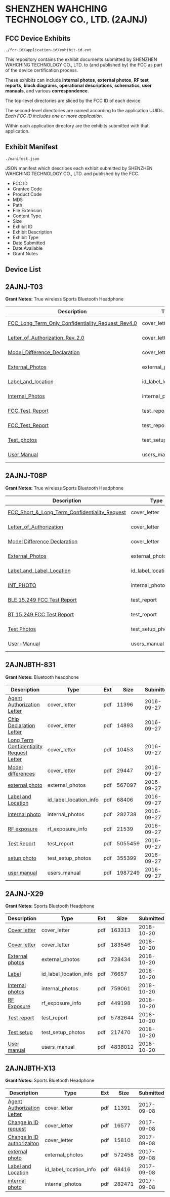 # SHENZHEN WAHCHING TECHNOLOGY CO., LTD. (2AJNJ)
## FCC Device Exhibits

```
./fcc-id/application-id/exhibit-id.ext
```

This repository contains the exhibit documents submitted by SHENZHEN WAHCHING TECHNOLOGY CO., LTD. to (and published by) the FCC as part of the device certification process.

These exhibits can include **internal photos**, **external photos**, **RF test reports**, **block diagrams**, **operational descriptions**, **schematics**, **user manuals**, and various **correspondence**.

The top-level directories are sliced by the FCC ID of each device.

The second-level directories are named according to the application UUIDs. *Each FCC ID includes one or more application.*

Within each application directory are the exhibits submitted with that application. 

## Exhibit Manifest

```
./manifest.json
```

JSON manifest which describes each exhibit submitted by SHENZHEN WAHCHING TECHNOLOGY CO., LTD. and published by the FCC.

- FCC ID
- Grantee Code
- Product Code
- MD5
- Path
- File Extension
- Content Type
- Size
- Exhibit ID
- Exhibit Description
- Exhibit Type
- Date Submitted
- Date Available
- Grant Notes

## Device List
## 2AJNJ-T03
**Grant Notes:** True wireless Sports Bluetooth Headphone

| Description | Type | Ext | Size | Submitted | Available |
| ----------- | ---- | --- | ---- | --------- | --------- |
| [FCC_Long_Term_Only_Confidentiality_Request_Rev4.0](2AJNJ-T03/a047c16f45dc3413ed793a8ae9235a4a/4049165.pdf) | cover_letter | pdf | 65998 | 2018-10-26 | 2018-10-26 |
| [Letter_of_Authorization_Rev_2.0](2AJNJ-T03/a047c16f45dc3413ed793a8ae9235a4a/4049167.pdf) | cover_letter | pdf | 17455 | 2018-10-26 | 2018-10-26 |
| [Model_Difference_Declaration](2AJNJ-T03/a047c16f45dc3413ed793a8ae9235a4a/4049168.pdf) | cover_letter | pdf | 215242 | 2018-10-26 | 2018-10-26 |
| [External_Photos](2AJNJ-T03/a047c16f45dc3413ed793a8ae9235a4a/4049163.pdf) | external_photos | pdf | 1541287 | 2018-10-26 | 2018-10-26 |
| [Label_and_location](2AJNJ-T03/a047c16f45dc3413ed793a8ae9235a4a/4049166.pdf) | id_label_location_info | pdf | 218773 | 2018-10-26 | 2018-10-26 |
| [Internal_Photos](2AJNJ-T03/a047c16f45dc3413ed793a8ae9235a4a/4049164.pdf) | internal_photos | pdf | 1602858 | 2018-10-26 | 2018-10-26 |
| [FCC_Test_Report](2AJNJ-T03/a047c16f45dc3413ed793a8ae9235a4a/4049170.pdf) | test_report | pdf | 1624150 | 2018-10-26 | 2018-10-26 |
| [FCC_Test_Report](2AJNJ-T03/a047c16f45dc3413ed793a8ae9235a4a/4049171.pdf) | test_report | pdf | 1872319 | 2018-10-26 | 2018-10-26 |
| [Test_photos](2AJNJ-T03/a047c16f45dc3413ed793a8ae9235a4a/4049162.pdf) | test_setup_photos | pdf | 256384 | 2018-10-26 | 2018-10-26 |
| [User Manual](2AJNJ-T03/a047c16f45dc3413ed793a8ae9235a4a/4049169.pdf) | users_manual | pdf | 1693168 | 2018-10-26 | 2018-10-26 |
## 2AJNJ-T08P
**Grant Notes:** True wireless Sports Bluetooth Headphone

| Description | Type | Ext | Size | Submitted | Available |
| ----------- | ---- | --- | ---- | --------- | --------- |
| [FCC_Short_&_Long_Term_Confidentiality_Request](2AJNJ-T08P/3893dfd7052942f137596e73260423db/4563322.pdf) | cover_letter | pdf | 50834 | 2019-12-23 | 2019-12-23 |
| [Letter_of_Authorization](2AJNJ-T08P/3893dfd7052942f137596e73260423db/4563325.pdf) | cover_letter | pdf | 64769 | 2019-12-23 | 2019-12-23 |
| [Model Difference Declaration](2AJNJ-T08P/3893dfd7052942f137596e73260423db/4563326.pdf) | cover_letter | pdf | 108443 | 2019-12-23 | 2019-12-23 |
| [External_Photos](2AJNJ-T08P/3893dfd7052942f137596e73260423db/4563321.pdf) | external_photos | pdf | 1141283 | 2019-12-23 | 2019-12-23 |
| [Label_and_Label_Location](2AJNJ-T08P/3893dfd7052942f137596e73260423db/4563324.pdf) | id_label_location_info | pdf | 265931 | 2019-12-23 | 2019-12-23 |
| [INT_PHOTO](2AJNJ-T08P/3893dfd7052942f137596e73260423db/4563323.pdf) | internal_photos | pdf | 775121 | 2019-12-23 | 2019-12-23 |
| [BLE 15.249 FCC Test Report](2AJNJ-T08P/3893dfd7052942f137596e73260423db/4563328.pdf) | test_report | pdf | 1882809 | 2019-12-23 | 2019-12-23 |
| [BT 15.249 FCC Test Report](2AJNJ-T08P/3893dfd7052942f137596e73260423db/4563329.pdf) | test_report | pdf | 2648332 | 2019-12-23 | 2019-12-23 |
| [Test Photos](2AJNJ-T08P/3893dfd7052942f137596e73260423db/4563327.pdf) | test_setup_photos | pdf | 256993 | 2019-12-23 | 2019-12-23 |
| [User-Manual](2AJNJ-T08P/3893dfd7052942f137596e73260423db/4563320.pdf) | users_manual | pdf | 772189 | 2019-12-23 | 2019-12-23 |
## 2AJNJBTH-831
**Grant Notes:** Bluetooth headphone

| Description | Type | Ext | Size | Submitted | Available |
| ----------- | ---- | --- | ---- | --------- | --------- |
| [Agent Authorization Letter](2AJNJBTH-831/052dbb583632a0c646c428d483018ac8/3148523.pdf) | cover_letter | pdf | 11396 | 2016-09-27 | 2016-09-27 |
| [Chip Declaration Letter](2AJNJBTH-831/052dbb583632a0c646c428d483018ac8/3148526.pdf) | cover_letter | pdf | 14893 | 2016-09-27 | 2016-09-27 |
| [Long Term Confidentiality Request Letter](2AJNJBTH-831/052dbb583632a0c646c428d483018ac8/3148530.pdf) | cover_letter | pdf | 10453 | 2016-09-27 | 2016-09-27 |
| [Model differences](2AJNJBTH-831/052dbb583632a0c646c428d483018ac8/3148531.pdf) | cover_letter | pdf | 29447 | 2016-09-27 | 2016-09-27 |
| [external photo](2AJNJBTH-831/052dbb583632a0c646c428d483018ac8/3148527.pdf) | external_photos | pdf | 567097 | 2016-09-27 | 2016-09-27 |
| [Label and Location](2AJNJBTH-831/052dbb583632a0c646c428d483018ac8/3148529.pdf) | id_label_location_info | pdf | 68406 | 2016-09-27 | 2016-09-27 |
| [internal photo](2AJNJBTH-831/052dbb583632a0c646c428d483018ac8/3148528.pdf) | internal_photos | pdf | 282738 | 2016-09-27 | 2016-09-27 |
| [RF exposure](2AJNJBTH-831/052dbb583632a0c646c428d483018ac8/3148533.pdf) | rf_exposure_info | pdf | 21539 | 2016-09-27 | 2016-09-27 |
| [Test Report](2AJNJBTH-831/052dbb583632a0c646c428d483018ac8/3148525.pdf) | test_report | pdf | 5055459 | 2016-09-27 | 2016-09-27 |
| [setup photo](2AJNJBTH-831/052dbb583632a0c646c428d483018ac8/3148535.pdf) | test_setup_photos | pdf | 355399 | 2016-09-27 | 2016-09-27 |
| [user manual](2AJNJBTH-831/052dbb583632a0c646c428d483018ac8/3148536.pdf) | users_manual | pdf | 1987249 | 2016-09-27 | 2016-09-27 |
## 2AJNJ-X29
**Grant Notes:** Sports Bluetooth Headphone

| Description | Type | Ext | Size | Submitted | Available |
| ----------- | ---- | --- | ---- | --------- | --------- |
| [Cover letter](2AJNJ-X29/3e9bd8413a94edba8adfe40cfa050ce6/4042372.pdf) | cover_letter | pdf | 163313 | 2018-10-20 | 2018-10-21 |
| [Cover letter](2AJNJ-X29/3e9bd8413a94edba8adfe40cfa050ce6/4042373.pdf) | cover_letter | pdf | 183546 | 2018-10-20 | 2018-10-21 |
| [External photos](2AJNJ-X29/3e9bd8413a94edba8adfe40cfa050ce6/4042374.pdf) | external_photos | pdf | 728434 | 2018-10-20 | 2018-10-21 |
| [Label](2AJNJ-X29/3e9bd8413a94edba8adfe40cfa050ce6/4042375.pdf) | id_label_location_info | pdf | 76657 | 2018-10-20 | 2018-10-21 |
| [Internal photos](2AJNJ-X29/3e9bd8413a94edba8adfe40cfa050ce6/4042376.pdf) | internal_photos | pdf | 759061 | 2018-10-20 | 2018-10-21 |
| [RF Exposure](2AJNJ-X29/3e9bd8413a94edba8adfe40cfa050ce6/4042378.pdf) | rf_exposure_info | pdf | 449198 | 2018-10-20 | 2018-10-21 |
| [Test report](2AJNJ-X29/3e9bd8413a94edba8adfe40cfa050ce6/4042380.pdf) | test_report | pdf | 5782644 | 2018-10-20 | 2018-10-21 |
| [Test setup](2AJNJ-X29/3e9bd8413a94edba8adfe40cfa050ce6/4042381.pdf) | test_setup_photos | pdf | 217470 | 2018-10-20 | 2018-10-21 |
| [User manual](2AJNJ-X29/3e9bd8413a94edba8adfe40cfa050ce6/4042382.pdf) | users_manual | pdf | 4838012 | 2018-10-20 | 2018-10-21 |
## 2AJNJBTH-X13
**Grant Notes:** Sports Bluetooth Headphone

| Description | Type | Ext | Size | Submitted | Available |
| ----------- | ---- | --- | ---- | --------- | --------- |
| [Agent Authorization Letter](2AJNJBTH-X13/68b1acfd7c01d58f62cc024457886d77/3550469.pdf) | cover_letter | pdf | 11391 | 2017-09-08 | 2017-09-08 |
| [Change In ID request](2AJNJBTH-X13/68b1acfd7c01d58f62cc024457886d77/3550471.pdf) | cover_letter | pdf | 16577 | 2017-09-08 | 2017-09-08 |
| [Change In ID authorizaiton](2AJNJBTH-X13/68b1acfd7c01d58f62cc024457886d77/3550472.pdf) | cover_letter | pdf | 15810 | 2017-09-08 | 2017-09-08 |
| [external photo](2AJNJBTH-X13/68b1acfd7c01d58f62cc024457886d77/3550470.pdf) | external_photos | pdf | 572458 | 2017-09-08 | 2017-09-08 |
| [Label and Location](2AJNJBTH-X13/68b1acfd7c01d58f62cc024457886d77/3550474.pdf) | id_label_location_info | pdf | 68416 | 2017-09-08 | 2017-09-08 |
| [internal photo](2AJNJBTH-X13/68b1acfd7c01d58f62cc024457886d77/3550473.pdf) | internal_photos | pdf | 282471 | 2017-09-08 | 2017-09-08 |
